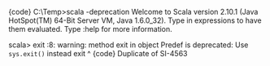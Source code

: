 {code}
C:\Temp>scala -deprecation
Welcome to Scala version 2.10.1 (Java HotSpot(TM) 64-Bit Server VM, Java 1.6.0_32).
Type in expressions to have them evaluated.
Type :help for more information.

scala> exit
<console>:8: warning: method exit in object Predef is deprecated: Use `sys.exit()` instead
              exit
              ^
{code}
Duplicate of SI-4563
